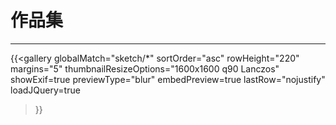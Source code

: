 # 作品集
***
{{<gallery
    globalMatch="sketch/*"
    sortOrder="asc"
    rowHeight="220"
    margins="5"
    thumbnailResizeOptions="1600x1600 q90 Lanczos"
    showExif=true
	previewType="blur"
    embedPreview=true
	lastRow="nojustify"
    loadJQuery=true
>}}

